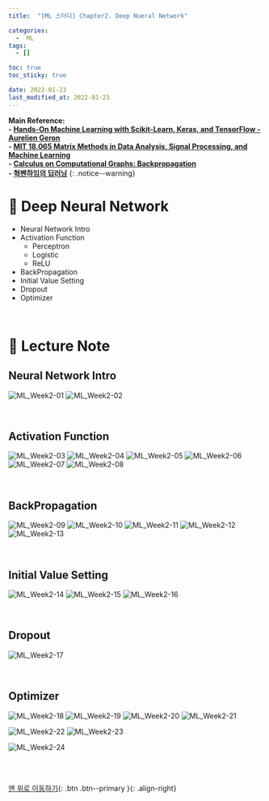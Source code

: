 ```yaml
---
title:  "[ML 스터디] Chapter2. Deep Nueral Network" 

categories:
  -  ML
tags:
  - []

toc: true
toc_sticky: true

date: 2022-01-23
last_modified_at: 2022-01-23
---
```


**Main Reference: <br>- [Hands-On Machine Learning with Scikit-Learn, Keras, and TensorFlow - Aurelien Geron](http://www.kyobobook.co.kr/product/detailViewKor.laf?ejkGb=KOR&mallGb=KOR&barcode=9791162242964&orderClick=LEa&Kc=) <br>- [MIT 18.065 Matrix Methods in Data Analysis, Signal Processing, and Machine Learning](https://www.youtube.com/watch?v=k3AiUhwHQ28&list=PLUl4u3cNGP63oMNUHXqIUcrkS2PivhN3k&index=27) <br>- [Calculus on Computational Graphs: Backpropagation](https://colah.github.io/posts/2015-08-Backprop/) <br>- [혁펜하임의 딥러닝](https://www.youtube.com/watch?v=IJRxpLgT7oE&list=PL_iJu012NOxdDZEygsVG4jS8srnSdIgdn)** 
{: .notice--warning}



# 🚌 Deep Neural Network

- Neural Network Intro
- Activation Function
  - Perceptron
  - Logistic
  - ReLU
- BackPropagation
- Initial Value Setting
- Dropout
- Optimizer

<br>


# 🚌 Lecture Note

## Neural Network Intro

![ML_Week2-01](https://user-images.githubusercontent.com/96368476/150665051-8a096037-c185-4de7-b79e-11d98afd143c.jpg)
![ML_Week2-02](https://user-images.githubusercontent.com/96368476/150665053-830c8806-5a3b-41db-9311-d10613b8df83.jpg)


<br>

## Activation Function

![ML_Week2-03](https://user-images.githubusercontent.com/96368476/150665055-49552626-12b8-4f1b-9eb8-c5d3d301ee71.jpg)
![ML_Week2-04](https://user-images.githubusercontent.com/96368476/150665056-b0b94835-1e00-40e3-b321-47e71fbc2e49.jpg)
![ML_Week2-05](https://user-images.githubusercontent.com/96368476/150665060-5874c386-4722-4036-9e3c-e7747b5f3ddf.jpg)
![ML_Week2-06](https://user-images.githubusercontent.com/96368476/150665061-c75c3829-324b-4e01-b000-1e3d344943c3.jpg)
![ML_Week2-07](https://user-images.githubusercontent.com/96368476/150665063-55e11581-4c1d-4794-8bfc-a0c3aff38231.jpg)
![ML_Week2-08](https://user-images.githubusercontent.com/96368476/150665065-8ed1833d-8748-4777-b347-26d779363286.jpg)


<br>


## BackPropagation

![ML_Week2-09](https://user-images.githubusercontent.com/96368476/150665324-45dc6e06-3bc2-44da-81a9-6f2064db0525.jpg)
![ML_Week2-10](https://user-images.githubusercontent.com/96368476/150665327-39377c49-0a3a-465a-a18c-58958eada1a1.jpg)
![ML_Week2-11](https://user-images.githubusercontent.com/96368476/150665330-8d68782d-cb2d-47b1-87a3-d65a670d2c35.jpg)
![ML_Week2-12](https://user-images.githubusercontent.com/96368476/150665332-025106e8-9d28-4d3c-8759-2aeb6490a19d.jpg)
![ML_Week2-13](https://user-images.githubusercontent.com/96368476/150665334-d40be9af-e1e7-4beb-b46f-eaa9ae6e4208.jpg)


<br>


## Initial Value Setting

![ML_Week2-14](https://user-images.githubusercontent.com/96368476/150665384-c91df407-6348-4630-8e99-b1fe57cb09ae.jpg)
![ML_Week2-15](https://user-images.githubusercontent.com/96368476/150665387-0193b064-331a-4112-9547-cb770a002bd0.jpg)
![ML_Week2-16](https://user-images.githubusercontent.com/96368476/150665388-1b34f89e-81ab-44c1-9073-265bf51bae59.jpg)

<br>


## Dropout

![ML_Week2-17](https://user-images.githubusercontent.com/96368476/150665391-26b72096-81f9-460a-a646-eefee5bb0a7a.jpg)


<br>


## Optimizer

![ML_Week2-18](https://user-images.githubusercontent.com/96368476/150665392-28eabc2e-ff00-414d-909b-78f75d440711.jpg)
![ML_Week2-19](https://user-images.githubusercontent.com/96368476/150665393-67b1d8aa-7aec-45b7-8cd6-a2006333001d.jpg)
![ML_Week2-20](https://user-images.githubusercontent.com/96368476/150665394-46f1e017-a15c-4eec-9ca5-de195a62b392.jpg)
![ML_Week2-21](https://user-images.githubusercontent.com/96368476/150665395-fbdc3813-1b4e-4b1e-a789-354010b69946.jpg)
<br>

![ML_Week2-22](https://user-images.githubusercontent.com/96368476/150665396-16d83718-2e60-4e13-abb5-43b59295a47b.jpg)
![ML_Week2-23](https://user-images.githubusercontent.com/96368476/150665397-6e4ec29d-f840-4d85-bf94-77191cc8d019.jpg)
<br>

![ML_Week2-24](https://user-images.githubusercontent.com/96368476/150665398-c77677a1-373e-4a84-a595-15772d4a8ec4.jpg)




<br>
<br>

[맨 위로 이동하기](#){: .btn .btn--primary }{: .align-right}